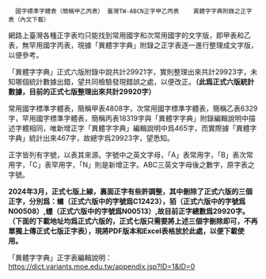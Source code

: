       國字標準字體表（簡稱甲乙丙表） 臺灣TW-ABCN正字甲乙丙表    異體字字典附錄之正字表（內文下載）



網路上臺灣各種正字表均只能找到常用國字和次常用國字的文字版，即甲表和乙表，無罕用國字丙表，現據「異體字字典」附錄之正字表逐一進行整理成文字版，以便參考。

「異體字字典」正式六版附錄中說共計29921字，實則整理出來共計29923字，未知哪個統計數據出錯，望共同檢驗發現錯誤之處，以便改正。**（此爲正式六版統計數據，目前的正式七版整理出來共計29920字）**

常用國字標準字體表，簡稱甲表4808字，次常用國字標準字體表，簡稱乙表6329字，罕用國字標準字體表，簡稱丙表18319字與「異體字字典」附錄編輯說明中描述字體相同，唯新增正字「異體字字典」編輯說明中爲465字，而實際據「異體字字典」統計出來467字，故總字爲29923字，望悉知。

正字皆列有字號，以表其來源。字號中之英文字母，「A」表常用字，「B」表次常用字，「C」表罕用字，「N」則是新增正字。ABC三英文字母後之數字，原字表之字號。

**2024年3月，正式七版上線，裏面正字有些許調整，其中刪除了正式六版的三個正字，分別爲：䗤（正式六版中的字號爲C12423），㹮（正式六版中的字號爲N00508）,䘃（正式六版中的字號爲N00513）,故目前正字總數爲29920字。
（下面的下載地址均爲正式六版的，正式七版只需要將上述三個字刪除即可，不再單獨上傳正式七版正字表），現將PDF版本和Excel表格放於此處，以便下載使用。**


「異體字字典」正字表編輯說明：https://dict.variants.moe.edu.tw/appendix.jsp?ID=1&ID=0
